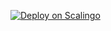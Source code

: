 [![Deploy on Scalingo](https://cdn.scalingo.com/deploy/button.svg)](https://dashboard.scalingo.com/create/app?source=https://github.com/seav1/scag#main)
